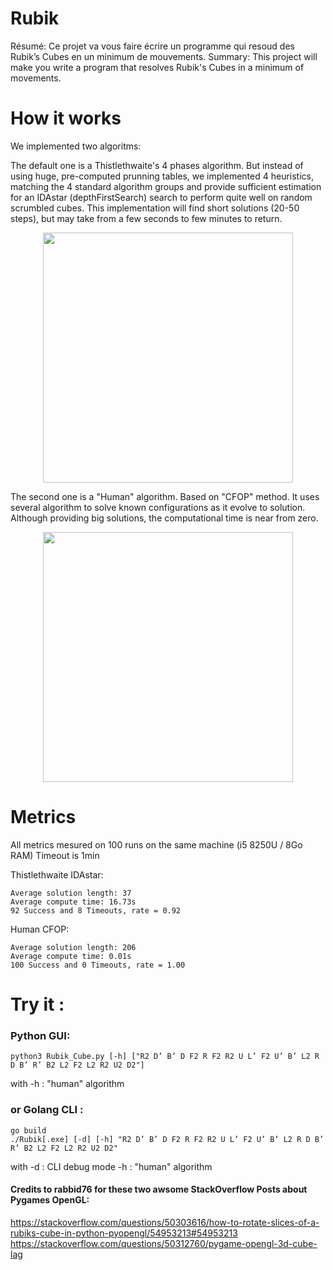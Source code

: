 # Rubik
Résumé: Ce projet va vous faire écrire un programme qui resoud des Rubik’s Cubes en un minimum de mouvements.
Summary: This project will make you write a program that resolves Rubik's Cubes in a minimum of movements.

# How it works
We implemented two algoritms:

The default one is a Thistlethwaite's 4 phases algorithm. 
But instead of using huge, pre-computed prunning tables, we implemented 4 heuristics, matching the 4 standard algorithm groups and provide sufficient estimation for an IDAstar (depthFirstSearch) search to perform quite well on random scrumbled cubes.
This implementation will find short solutions (20-50 steps), but may take from a few seconds to few minutes to return.

<p align="center">
<img src="demos/Demo_Thistlethwaite.gif" width="400">
</p>

The second one is a "Human" algorithm.
Based on "CFOP" method. It uses several algorithm to solve known configurations as it evolve to solution. 
Although providing big solutions, the computational time is near from zero.

<p align="center">
<img src="demos/Demo_Human.gif" width="400">
</p>

# Metrics
All metrics mesured on 100 runs on the same machine (i5 8250U / 8Go RAM)
Timeout is 1min

Thistlethwaite IDAstar:
```
Average solution length: 37
Average compute time: 16.73s
92 Success and 8 Timeouts, rate = 0.92
```

Human CFOP:
```
Average solution length: 206
Average compute time: 0.01s
100 Success and 0 Timeouts, rate = 1.00
```

# Try it :

### Python GUI:
```
python3 Rubik_Cube.py [-h] ["R2 D’ B’ D F2 R F2 R2 U L’ F2 U’ B’ L2 R D B’ R’ B2 L2 F2 L2 R2 U2 D2"]
```
with -h : "human" algorithm

### or Golang CLI :
```
go build
./Rubik[.exe] [-d] [-h] "R2 D’ B’ D F2 R F2 R2 U L’ F2 U’ B’ L2 R D B’ R’ B2 L2 F2 L2 R2 U2 D2"
```
with -d : CLI debug mode
     -h : "human" algorithm


#### Credits to rabbid76 for these two awsome StackOverflow Posts about Pygames OpenGL:
https://stackoverflow.com/questions/50303616/how-to-rotate-slices-of-a-rubiks-cube-in-python-pyopengl/54953213#54953213
https://stackoverflow.com/questions/50312760/pygame-opengl-3d-cube-lag